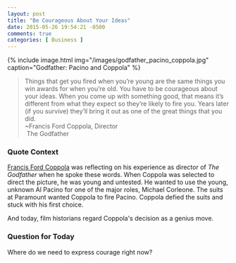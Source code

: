 ```yaml
---
layout: post
title: "Be Courageous About Your Ideas"
date: 2015-05-26 19:54:21 -0500
comments: true
categories: [ Business ]
---
```

{% include image.html img="/images/godfather_pacino_coppola.jpg" caption="Godfather: Pacino and Coppola" %}

>Things that get you fired when you’re young are the same things you win awards for when you’re old. You have to be courageous about your ideas. When you come up with something good, that means it’s different from what they expect so they’re likely to fire you. Years later (if you survive) they’ll bring it out as one of the great things that you did. <br/>~Francis Ford Coppola, Director<br/>&nbsp;The Godfather

<!--more-->

### Quote Context

[Francis Ford Coppola](http://www.imdb.com/name/nm0000338/) was reflecting on his experience as director of _The Godfather_ when he spoke these words. When Coppola was selected to direct the picture, he was young and untested. He wanted to use the young, unknown Al Pacino for one of the major roles, Michael Corleone. The suits at Paramount wanted Coppola to fire Pacino. Coppola defied the suits and stuck with his first choice. 

And today, film historians regard Coppola's decision as a genius move.

### Question for Today

Where do we need to express courage right now?
